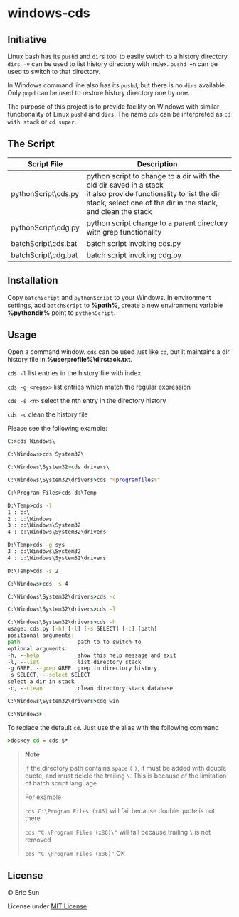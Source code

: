 # windows-cds

## Initiative

Linux bash has its `pushd` and `dirs` tool to easily switch to a history directory. `dirs -v` can be used to list history directory with index. `pushd +n` can be used to switch to that directory.

In Windows command line also has its `pushd`, but there is no `dirs` available. Only `popd` can be used to restore history directory one by one.

The purpose of this project is to provide facility on Windows with similar functionality of Linux `pushd` and `dirs`. The name `cds` can be interpreted as `cd with stack` or `cd super`.

## The Script

| Script File | Description |
|-------------|-------------|
| pythonScript\cds.py | python script to change to a dir with the old dir saved in a stack<br>it also provide functionality to list the dir stack, select one of the dir in the stack, and clean the stack|
| pythonScript\cdg.py | python script change to a parent directory with grep functionality |
| batchScript\cds.bat | batch script invoking cds.py |
| batchScript\cdg.bat | batch script invoking cdg.py |

## Installation
Copy `batchScript` and `pythonScript` to your Windows. In environment settings, add `batchScript` to <b>%path%</b>, create a new environment variable <b>%pythondir%</b> point to `pythonScript`.

## Usage

Open a command window. `cds` can be used just like `cd`, but it maintains a dir history file in <b>%userprofile%\dirstack.txt</b>.

`cds -l` list entries in the history file with index

`cds -g <regex>` list entries which match the regular expression

`cds -s <n>` select the nth entry in the directory history

`cds -c` clean the history file

Please see the following example:

```bat
C:>cds Windows\

C:\Windows>cds System32\

C:\Windows\System32>cds drivers\

C:\Windows\System32\drivers>cds "%programfiles%"

C:\Program Files>cds d:\Temp

D:\Temp>cds -l
1 : c:\
2 : c:\Windows
3 : c:\Windows\System32
4 : c:\Windows\System32\drivers

D:\Temp>cds -g sys
3 : c:\Windows\System32
4 : c:\Windows\System32\drivers

D:\Temp>cds -s 2

C:\Windows>cds -s 4

C:\Windows\System32\drivers>cds -c

C:\Windows\System32\drivers>cds -l

C:\Windows\System32\drivers>cds -h
usage: cds.py [-h] [-l] [-s SELECT] [-c] [path]
positional arguments:
path                  path to to switch to
optional arguments:
-h, --help            show this help message and exit
-l, --list            list directory stack
-g GREP, --grep GREP  grep in directory history
-s SELECT, --select SELECT
select a dir in stack
-c, --clean           clean directory stack database

C:\Windows\System32\drivers>cdg win

C:\Windows>
```

To replace the default `cd`. Just use the alias with the following command

```bat
>doskey cd = cds $*
```

> <b>Note</b>
>
> If the directory path contains `space` `(` `)`, it must be added with double quote, and must delele the trailing `\`. This is because of the limitation of batch script language
>
> For example
>
> `cds C:\Program Files (x86)` will fail because double quote is not there
>
> `cds "C:\Program Files (x86)\"` will fail because trailing `\` is not removed
>
> `cds "C:\Program Files (x86)"` OK

## License

&copy; Eric Sun

License under [MIT License](LICENSE)
